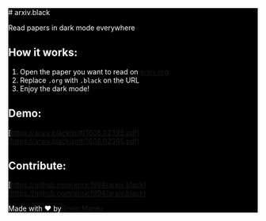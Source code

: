 <div style="background-color: black; color: white">
# arxiv.black

Read papers in dark mode everywhere

## How it works:
1. Open the paper you want to read on [arxiv.org](https://arxiv.org)
2. Replace `.org` with `.black` on the URL
3. Enjoy the dark mode!


## Demo:
[https://arxiv.black/pdf/1608.02395.pdf](https://arxiv.black/pdf/1608.02395.pdf)

## Contribute:
[https://github.com/enric1994/arxiv.black](https://github.com/enric1994/arxiv.black)

Made with ❤️ by [Enric Moreu](https://enricmor.eu)

</div>
